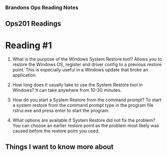 ### Brandons Ops Reading Notes
## Ops201 Readings
# Reading #1

1. What is the purpose of the Windows System Restore tool?
    Allows you to restore the Windows OS, register and driver config to a previous restore point. This is especially useful in a Windows update that broke an application. 


2. How long does it usually take to use the System Restore tool in Windows?
    It can take anywhere from 10-30 minutes.


3. How do you start a System Restore from the command prompt?
    To start a system restore from the command prompt type in the program file rstrui.exe and press enter to start the program.


4. What options are available if System Restore did not fix the problem?
    You can choose an earlier restore point as the problem most likely was caused before the restore point you used.


## Things I want to know more about

